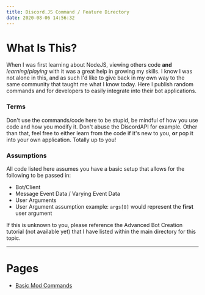```yaml
---
title: Discord.JS Command / Feature Directory
date: 2020-08-06 14:56:32
---
```

# What Is This?
When I was first learning about NodeJS, viewing others code **and** _learning_/_playing_ with it was a great help in growing my skills. I know I was not alone in this, and as such I'd like to give back in my own way to the same community that taught me what I know today. Here I publish random commands and for developers to easily integrate into their bot applications.

### Terms
Don't use the commands/code here to be stupid, be mindful of how you use code and how you modify it. Don't abuse the DiscordAPI for example. Other than that, feel free to either learn from the code if it's new to you, **or** pop it into your own application. Totally up to you!

### Assumptions
All code listed here assumes you have a basic setup that allows for the following to be passed in:
- Bot/Client
- Message Event Data / Varying Event Data
- User Arguments
- User Argument assumption example: `args[0]` would represent the **first** user argument

If this is unknown to you, please reference the Advanced Bot Creation tutorial (not available yet) that I have listed within the main directory for this topic.
___

# Pages
- [Basic Mod Commands](/code/topics/discordjs/freecode/basicmod)